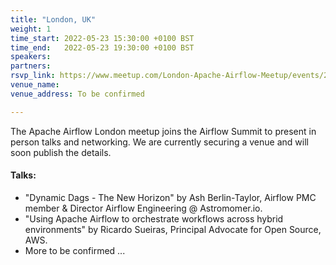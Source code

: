 ```yaml
---
title: "London, UK"
weight: 1
time_start: 2022-05-23 15:30:00 +0100 BST
time_end:   2022-05-23 19:30:00 +0100 BST
speakers:
partners:
rsvp_link: https://www.meetup.com/London-Apache-Airflow-Meetup/events/285168100/
venue_name: 
venue_address: To be confirmed

---
```


The Apache Airflow London meetup joins the Airflow Summit to present in person talks and networking. We are currently securing a venue and will soon publish the details.

#### Talks:
 * "Dynamic Dags - The New Horizon" by Ash Berlin-Taylor, Airflow PMC member & Director Airflow Engineering @ Astromomer.io.
 * "Using Apache Airflow to orchestrate workflows across hybrid environments" by Ricardo Sueiras, Principal Advocate for Open Source, AWS.
 * More to be confirmed ...
